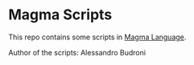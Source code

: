 # Magma Scripts

This repo contains some scripts in [Magma Language](http://magma.maths.usyd.edu.au/magma/).

Author of the scripts: Alessandro Budroni
